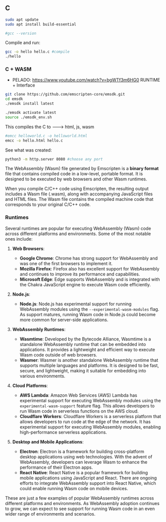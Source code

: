 ## C


```sh
sudo apt update
sudo apt install build-essential

#gcc --version

```

Compile and run:

```sh
gcc -o hello hello.c #compile
./hello

```

### C + WASM



* PELADO: <https://www.youtube.com/watch?v=bgWTf3m6HG0> RUNTIME + Interface

```sh
git clone https://github.com/emscripten-core/emsdk.git
cd emsdk
./emsdk install latest

./emsdk activate latest
source ./emsdk_env.sh
```


This compiles the C to ---> html, js, wasm
```sh
#emcc helloworld.c -o helloworld.html
emcc -o hello.html hello.c
```

See what was created:

```sh
python3 -m http.server 8080 #choose any port
```

The WebAssembly (Wasm) file generated by Emscripten is a **binary format** file that contains compiled code in a low-level, portable format. It is designed to be executed by web browsers and other Wasm runtimes.

When you compile C/C++ code using Emscripten, the resulting output includes a Wasm file (.wasm), along with accompanying JavaScript files and HTML files. The Wasm file contains the compiled machine code that corresponds to your original C/C++ code.

### Runtimes

Several runtimes are popular for executing WebAssembly (Wasm) code across different platforms and environments. Some of the most notable ones include:

1. **Web Browsers**:
   - **Google Chrome**: Chrome has strong support for WebAssembly and was one of the first browsers to implement it.
   - **Mozilla Firefox**: Firefox also has excellent support for WebAssembly and continues to improve its performance and capabilities.
   - **Microsoft Edge**: Edge supports WebAssembly and is integrated with the Chakra JavaScript engine to execute Wasm code efficiently.

2. **Node.js**:
   - **Node.js**: Node.js has experimental support for running WebAssembly modules using the `--experimental-wasm-modules` flag. As support matures, running Wasm code in Node.js could become more common for server-side applications.

3. **WebAssembly Runtimes**:
   - **Wasmtime**: Developed by the Bytecode Alliance, Wasmtime is a standalone WebAssembly runtime that can be embedded into applications. It provides a lightweight and efficient way to execute Wasm code outside of web browsers.
   - **Wasmer**: Wasmer is another standalone WebAssembly runtime that supports multiple languages and platforms. It is designed to be fast, secure, and lightweight, making it suitable for embedding into various environments.

4. **Cloud Platforms**:
   - **AWS Lambda**: Amazon Web Services (AWS) Lambda has experimental support for executing WebAssembly modules using the `experimental-wasm-support` feature flag. This allows developers to run Wasm code in serverless functions on the AWS cloud.
   - **Cloudflare Workers**: Cloudflare Workers is a serverless platform that allows developers to run code at the edge of the network. It has experimental support for executing WebAssembly modules, enabling high-performance serverless applications.

5. **Desktop and Mobile Applications**:
   - **Electron**: Electron is a framework for building cross-platform desktop applications using web technologies. With the advent of WebAssembly, developers can leverage Wasm to enhance the performance of their Electron apps.
   - **React Native**: React Native is a popular framework for building mobile applications using JavaScript and React. There are ongoing efforts to integrate WebAssembly support into React Native, which could enable running Wasm code on mobile devices.

These are just a few examples of popular WebAssembly runtimes across different platforms and environments. As WebAssembly adoption continues to grow, we can expect to see support for running Wasm code in an even wider range of environments and scenarios.